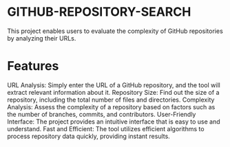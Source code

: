 # GITHUB-REPOSITORY-SEARCH
This project enables users to evaluate the complexity of GitHub repositories by analyzing their URLs.

# Features
URL Analysis: Simply enter the URL of a GitHub repository, and the tool will extract relevant information about it.
Repository Size: Find out the size of a repository, including the total number of files and directories.
Complexity Analysis: Assess the complexity of a repository based on factors such as the number of branches, commits, and contributors.
User-Friendly Interface: The project provides an intuitive interface that is easy to use and understand.
Fast and Efficient: The tool utilizes efficient algorithms to process repository data quickly, providing instant results.
